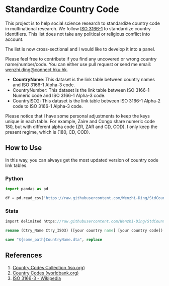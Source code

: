 # Standardize Country Code

This project is to help social science research to standardize country code in multinational research. We follow [ISO 3166-1](https://www.iso.org/iso-3166-country-codes.html) to standardize country identifiers. This list does not take any political or religious conflict into account.

The list is now cross-sectional and I would like to develop it into a panel.

Please feel free to contribute if you find any uncovered or wrong country name/number/code. You can either use pull request or send me email: wenzhi.ding@connect.hku.hk.

- **CountryName**: This dataset is the link table between country names and ISO 3166-1 Alpha-3 code.
- CountryNumber: This dataset is the link table between ISO 3166-1 Numeric code and ISO 3166-1 Alpha-3 code.
- CountryISO2: This dataset is the link table between ISO 3166-1 Alpha-2 code to ISO 3166-1 Alpha-3 code.

Please notice that I have some personal adjustments to keep the keys unique in each table. For example, Zaire and Congo share numeric code 180, but with different alpha code (ZR, ZAR and CD, COD). I only keep the present regime, which is (180, CD, COD).

## How to Use

In this way, you can always get the most updated version of country code link tables.

### Python

```python
import pandas as pd

df = pd.read_csv('https://raw.githubusercontent.com/Wenzhi-Ding/StdCountryCode/main/CountryName.csv', encoding='latin-1')
```

### Stata

```stata
import delimited https://raw.githubusercontent.com/Wenzhi-Ding/StdCountryCode/main/CountryName.csv, clear

rename (Ctry_Name Ctry_ISO3) ([your country name] [your country code])

save "${some_path}CountryName.dta", replace
```


## References

1. [Country Codes Collection (iso.org)](https://www.iso.org/obp/ui/#iso:pub:PUB500001:en)
2. [Country Codes (worldbank.org)](https://wits.worldbank.org/wits/wits/witshelp/content/codes/country_codes.htm)
3. [ISO 3166-3 - Wikipedia](https://en.wikipedia.org/wiki/ISO_3166-3)

